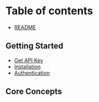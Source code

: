 # Table of contents

* [README](README.md)

## Getting Started

* [Get API Key](quickstart/get-api-key.md)
* [Installation](quickstart/installation.md)
* [Authentication](quickstart/authentication.md)

## Core Concepts
